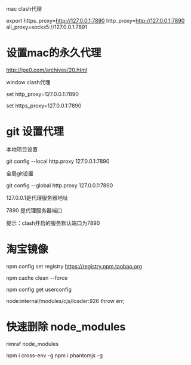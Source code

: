 <!--
 * @Description: 
 * @Author: xlm
 * @Date: 2023-02-18 17:49:19
 * @LastEditTime: 2023-03-03 15:17:17
 * @LastEditors: xlm
-->


mac clash代理

export https_proxy=http://127.0.0.1:7890 http_proxy=http://127.0.0.1:7890 all_proxy=socks5://127.0.0.1:7891



# 设置mac的永久代理

http://ipe0.com/archives/20.html



window clash代理

set http_proxy=127.0.0.1:7890  

set https_proxy=127.0.0.1:7890


# git 设置代理

本地项目设置

git config --local http.proxy 127.0.0.1:7890


全局git设置

git config --global http.proxy 127.0.0.1:7890

127.0.0.1是代理服务器地址

7890 是代理服务器端口



提示：clash开启的服务默认端口为7890

# 淘宝镜像
npm config set registry https://registry.npm.taobao.org 


npm cache clean --force

npm config get userconfig

node:internal/modules/cjs/loader:926
  throw err;

# 快速删除 node_modules

rimraf node_modules


npm i cross-env -g   npm i phantomjs -g